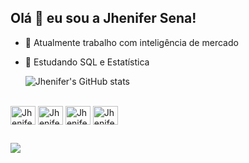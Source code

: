 ## Olá 👋 eu sou a Jhenifer Sena!

- 🔭 Atualmente trabalho com inteligência de mercado
- 🌱 Estudando SQL e Estatística

  ![Jhenifer's GitHub stats](https://github-readme-stats.vercel.app/api?username=jhenifersena&show_icons=true&theme=dracula)

<div style="display: inline_block"><br>
  <img align="center" alt="Jhenifer-Ai" height="30" width="40" src="https://cdn.jsdelivr.net/gh/devicons/devicon/icons/illustrator/illustrator-plain.svg">
  <img align="center" alt="Jhenifer-Ps" height="30" width="40" src="https://cdn.jsdelivr.net/gh/devicons/devicon/icons/photoshop/photoshop-plain.svg">
  <img align="center" alt="Jhenifer-Figma" height="30" width="40" src="https://cdn.jsdelivr.net/gh/devicons/devicon/icons/figma/figma-original.svg">
  <img align="center" alt="Jhenifer-SF" height="30" width="40" src="https://cdn.jsdelivr.net/gh/devicons/devicon/icons/salesforce/salesforce-original.svg">
</div>
  
  ##
 
<div> 
  <a href="https://www.linkedin.com/in/jheniferscampos" target="_blank"><img src="https://img.shields.io/badge/-LinkedIn-%230077B5?style=for-the-badge&logo=linkedin&logoColor=white" target="_blank"></a> 
  
</div>
